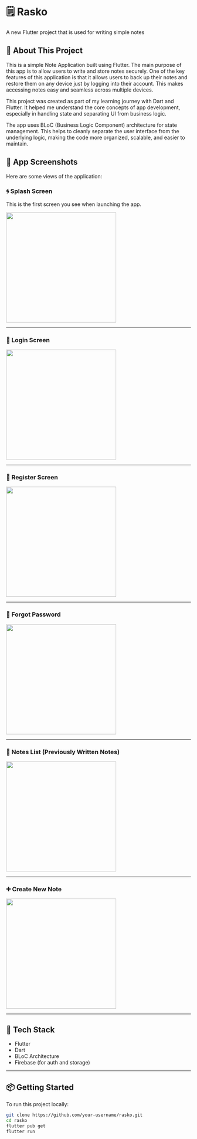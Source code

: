 # 🗒️ Rasko

A new Flutter project that is used for writing simple notes

## 🚀 About This Project

This is a simple Note Application built using Flutter. The main purpose of this app is to allow users to write and store notes securely. One of the key features of this application is that it allows users to back up their notes and restore them on any device just by logging into their account. This makes accessing notes easy and seamless across multiple devices.

This project was created as part of my learning journey with Dart and Flutter. It helped me understand the core concepts of app development, especially in handling state and separating UI from business logic.

The app uses BLoC (Business Logic Component) architecture for state management. This helps to cleanly separate the user interface from the underlying logic, making the code more organized, scalable, and easier to maintain.

## 📱 App Screenshots

Here are some views of the application:

### 🌀 Splash Screen
This is the first screen you see when launching the app.

<img src="https://github.com/user-attachments/assets/1a9e0faf-c1b5-445b-839e-9a606df2f9a5" width="300"/>

---

### 🔐 Login Screen

<img src="https://github.com/user-attachments/assets/2496e9bb-45be-43e5-9af0-d58e6e90c837" width="300"/>

---

### 📝 Register Screen

<img src="https://github.com/user-attachments/assets/a0dced25-fabc-4ae4-b49a-38f6f622664a" width="300"/>

---

### 🔑 Forgot Password

<img src="https://github.com/user-attachments/assets/a6e99efe-ca7b-4f61-9d7f-f366a4954f3b" width="300"/>

---

### 📃 Notes List (Previously Written Notes)

<img src="https://github.com/user-attachments/assets/016a3aeb-23ed-4f40-bcca-4b6ec05e86c1" width="300"/>

---

### ➕ Create New Note

<img src="https://github.com/user-attachments/assets/134bb96b-7a73-4443-b39e-89e076915936" width="300"/>

---

## 🧰 Tech Stack

- Flutter
- Dart
- BLoC Architecture
- Firebase (for auth and storage)

---

## 📦 Getting Started

To run this project locally:

```bash
git clone https://github.com/your-username/rasko.git
cd rasko
flutter pub get
flutter run
